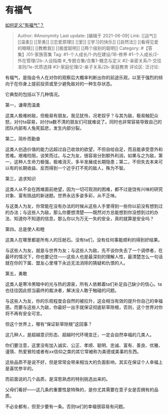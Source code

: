 # 有福气
[如何定义“有福气”？](https://www.zhihu.com/question/463707412/answer/1930311966)

> Author: #Anonymity
> Last update: [编辑于 2021-06-09]
> Link: [[运气]] [[温柔]] [[至勇]] [[恋爱原理]] [[爱]] [[学习的快乐]] [[自然法]] [[看得见爱的眼睛]] [[教教我]] [[极度聪明]] [[两个级别的聪明]]
> Category: #【答集】/01-家族答集
> Tag: #1-个人成长/1-内在建设/1B-修养 #1-个人成长/2-外在管理/2b-人设指南  #_专题合集/合集1-概念与定义 #2-亲密关系/1-交往准则/1e-优质选择 #3-家庭伦理/2-亲子关系/2b-家庭教育
> 评论区:
> 泛讨论:

有福气，是指会令人在对你的观察后大概率判断出你的前途乐观，以至于强烈的倾向于在你身上提前投资或至少避免敌对的一种生存状态。

它典型的包括以下几种情况。

第一，谦卑而温柔

这类人极难树敌，但极易有朋友。我见犹怜，况老奴乎？与其为敌，极易触犯众怒，对付ta容易，对付ta数不清的朋友们可就难说了。同时也非常容易导致自己的团队内部有人兔死狐悲，发生内部分裂。

第二，简朴而勤奋

这类人创造价值的能力远超过自己收敛的欲望，不但自给自足，而且能承受意外和苦难。艰难险阻，谈笑而过。与之为友，很容易分到额外利润，如果与之为敌，第一，这种人生命力极强，极难消灭，多半发展成长期隐患；第二，不但失去本来可以有的长期收益、反而得到一个近乎打不死的敌人，殊为不智。

第三，追求知识

这类人从不会在困难面前绝望，因为一切可观测的困难，都不过是饶有兴味的研究对象、富有挑战的新谜题。世界永远多姿多彩，从不乏味。

与这类人为友，你常能在没有办法的时候从这些人手里得到一些你以前没有想到过的办法；与这些人为敌，那么你要想清楚——既然对方总能想到你没想到过的办法、知道你不知道的信息，那么你以为万无一失的安全，真的就算是安全吗？

第四，总是使人和睦

这类人在哪里都是所有人的压舱石。没有ta们，没有任何事能顺利的得到好结果。

与这些人为友，就是与世界为友；与这些人为敌，先不谈你失去了一个调停者，在最坏的情况下，你也要记住——这些人也是最深刻的理解人性，最清楚怎么一句话就在你的下属、盟友心里埋下永远无法消除的猜疑和仇恨的人。

第五，勇敢

这类人是寒冷黑暗中的光与热的源泉，所有人依赖着ta们补足自己缺少的信心。ta也往往因此担当最终的裁决者，解决没人敢于触碰的问题。

与这些人为友，你的乐观程度会自然的被拉升，这会相当有效的提升你自己的幸福感。而要与这些人为敌，你最好一出手就保证彻底斩草除根，否则，这个世界对你将不再有安全可言。

但这个世界上，哪有“保证斩草除根”这回事？

这几种人，是超越意识形态、超越时代环境变迁，一定会自然幸福的几类人。

你们要注意，这里没有加入诚实、公正、孝顺、聪明、忠诚、富有、善良、优雅、谨慎、热爱冒险或者有xx信仰之类的其它常被称为美德或美事的东西。

这些品质不是说不好，但是常常会带来相当大的负面影响，其实在保证个人幸福上是喜忧参半的。

而前面说的几个品质，是深思熟虑的特别挑选出来的。

父母们看好——这几条的重要性是特殊的，是你尤其需要在意子女是否拥有的品质。

不必全都有，但至少要有一条。否则ta们的幸福很容易有问题。
